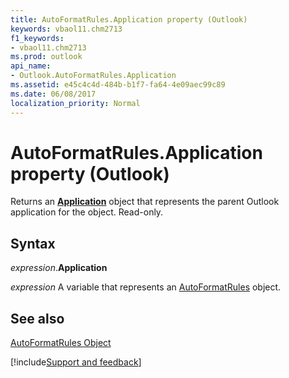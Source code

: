 ```yaml
---
title: AutoFormatRules.Application property (Outlook)
keywords: vbaol11.chm2713
f1_keywords:
- vbaol11.chm2713
ms.prod: outlook
api_name:
- Outlook.AutoFormatRules.Application
ms.assetid: e45c4c4d-484b-b1f7-fa64-4e09aec99c89
ms.date: 06/08/2017
localization_priority: Normal
---
```



# AutoFormatRules.Application property (Outlook)

Returns an  **[Application](Outlook.Application.md)** object that represents the parent Outlook application for the object. Read-only.


## Syntax

_expression_.**Application**

_expression_ A variable that represents an [AutoFormatRules](Outlook.AutoFormatRules.md) object.


## See also


[AutoFormatRules Object](Outlook.AutoFormatRules.md)

[!include[Support and feedback](~/includes/feedback-boilerplate.md)]